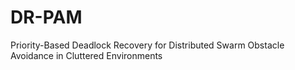 # DR-PAM
Priority-Based Deadlock Recovery for Distributed Swarm Obstacle Avoidance in Cluttered Environments

